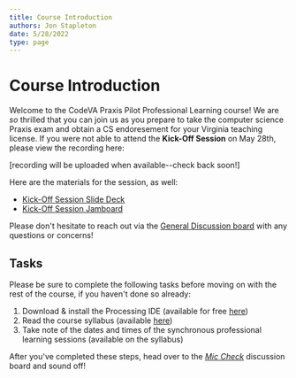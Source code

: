 ```yaml
---
title: Course Introduction
authors: Jon Stapleton
date: 5/28/2022
type: page
---
```


# Course Introduction

Welcome to the CodeVA Praxis Pilot Professional Learning course! We are *so* thrilled that you can join us as you prepare to take the computer science Praxis exam and obtain a CS endoresement for your Virginia teaching license. If you were not able to attend the **Kick-Off Session** on May 28th, please view the recording here:

[recording will be uploaded when available--check back soon!]

Here are the materials for the session, as well:

* [Kick-Off Session Slide Deck](https://docs.google.com/presentation/d/1hfD4PHVYcnlAemvLDW6RiC07XTlrv5K38awJ-ytjEyc/edit#slide=id.p)
* [Kick-Off Session Jamboard](https://jamboard.google.com/d/10AFKbrCZ-YTNDrRIl7YLGpXXXo1-YVpJLNtmVL4gdr8/viewer)

Please don't hesitate to reach out via the [General Discussion board](https://virtualvirginia.instructure.com/courses/13220/discussion_topics/321902?module_item_id=3947660) with any questions or concerns!

## Tasks

Please be sure to complete the following tasks before moving on with the rest of the course, if you haven't done so already:

1. Download & install the Processing IDE (available for free [here](https://processing.org/download))
2. Read the course syllabus (available [here](https://virtualvirginia.instructure.com/courses/13220/assignments/syllabus))
3. Take note of the dates and times of the synchronous professional learning sessions (available on the syllabus)

After you've completed these steps, head over to the *[Mic Check](https://virtualvirginia.instructure.com/courses/13220/modules/items/3947658)* discussion board and sound off!